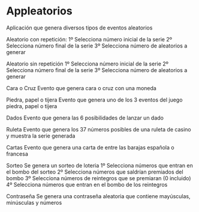 # Appleatorios
Aplicación que genera diversos tipos de eventos aleatorios

Aleatorio con repetición:
  1º Selecciona número inicial de la serie
  2º Selecciona número final de la serie
  3º Selecciona número de aleatorios a generar
  
Aleatorio sin repetición
  1º Selecciona número inicial de la serie
  2º Selecciona número final de la serie
  3º Selecciona número de aleatorios a generar
  
Cara o Cruz
  Evento que genera cara o cruz con una moneda
  
Piedra, papel o tijera
  Evento que genera uno de los 3 eventos del juego piedra, papel o tijera
  
Dados
  Evento que genera las 6 posibilidades de lanzar un dado
  
Ruleta
  Evento que genera los 37 números posibles de una ruleta de casino y muestra la serie generada
  
Cartas
  Evento que genera una carta de entre las barajas española o francesa
  
Sorteo
  Se genera un sorteo de loteria
    1º Selecciona números que entran en el bombo del sorteo
    2º Selecciona números que saldrían premiados del bombo
    3º Selecciona números de reintegros que se premiaran (0 incluido)
    4º Selecciona números que entran en el bombo de los reintegros

Contraseña
  Se genera una contraseña aleatoria que contiene mayúsculas, minúsculas y números

